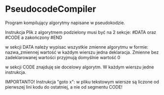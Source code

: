 # PseudocodeCompiler
Program kompilujący algorytmy napisane w pseudokodzie.

Instrukcja
  Plik z algorytmem podzielony musi być na 2 sekcje:
  #DATA oraz 
  #CODE
  a zakończony 
  #END
  
  w sekcji DATA należy wypisac wszystkie zmienne algorytmu w formie:
  nazwa_zmiennej wartość
  w każdym wierszu jedna deklaracja. Zmienne bez zadeklarowanej wartości przyjmują domyślnie wartość 0
  
  w sekcji CODE znajduję sie docelowy algorytm. W każdym wierszu jedne instrukcja.
 
  IMPORTANTO!
  Instrukcja "goto x":
  w pliku tekstowym wiersze są liczone od pierwszej lini kodu do ostatniej, a nie od segmentu CODE!
  
